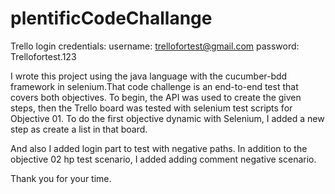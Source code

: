 # plentificCodeChallange

Trello login credentials:
username: trellofortest@gmail.com
password: Trellofortest.123

I wrote this project using the java language with the cucumber-bdd framework in selenium.That code challenge is an end-to-end test that covers both objectives.
To begin, the API was used to create the given steps, then the Trello board was tested with selenium test scripts for Objective 01.
To do the first objective dynamic with Selenium, I added a new step as create a list in that board.

And also I added login part to test with negative paths. In addition to the objective 02 hp test scenario, I added adding comment negative scenario.

Thank you for your time.

